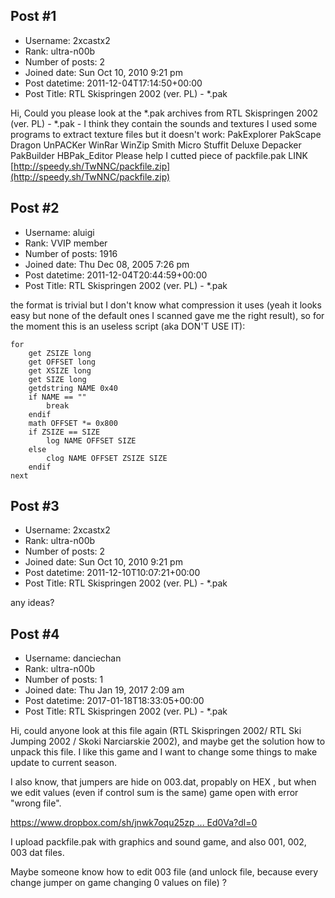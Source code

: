 ## Post #1
- Username: 2xcastx2
- Rank: ultra-n00b
- Number of posts: 2
- Joined date: Sun Oct 10, 2010 9:21 pm
- Post datetime: 2011-12-04T17:14:50+00:00
- Post Title: RTL Skispringen 2002 (ver. PL) - *.pak

Hi,
Could you please look at the *.pak archives from RTL Skispringen 2002 (ver. PL) - *.pak - I think they contain the sounds and textures
I used some programs to extract texture files but it doesn't work:
PakExplorer
PakScape
Dragon UnPACKer
WinRar
WinZip
Smith Micro Stuffit Deluxe
Depacker
PakBuilder
HBPak_Editor 
Please help
I cutted piece of packfile.pak
LINK
[http://speedy.sh/TwNNC/packfile.zip](http://speedy.sh/TwNNC/packfile.zip)
## Post #2
- Username: aluigi
- Rank: VVIP member
- Number of posts: 1916
- Joined date: Thu Dec 08, 2005 7:26 pm
- Post datetime: 2011-12-04T20:44:59+00:00
- Post Title: RTL Skispringen 2002 (ver. PL) - *.pak

the format is trivial but I don't know what compression it uses (yeah it looks easy but none of the default ones I scanned gave me the right result), so for the moment this is an useless script (aka DON'T USE IT):

```
for
    get ZSIZE long
    get OFFSET long
    get XSIZE long
    get SIZE long
    getdstring NAME 0x40
    if NAME == ""
        break
    endif
    math OFFSET *= 0x800
    if ZSIZE == SIZE
        log NAME OFFSET SIZE
    else
        clog NAME OFFSET ZSIZE SIZE
    endif
next
```
## Post #3
- Username: 2xcastx2
- Rank: ultra-n00b
- Number of posts: 2
- Joined date: Sun Oct 10, 2010 9:21 pm
- Post datetime: 2011-12-10T10:07:21+00:00
- Post Title: RTL Skispringen 2002 (ver. PL) - *.pak

any ideas?
## Post #4
- Username: danciechan
- Rank: ultra-n00b
- Number of posts: 1
- Joined date: Thu Jan 19, 2017 2:09 am
- Post datetime: 2017-01-18T18:33:05+00:00
- Post Title: RTL Skispringen 2002 (ver. PL) - *.pak

Hi, could anyone look at this file again (RTL Skispringen 2002/ RTL Ski Jumping 2002 / Skoki Narciarskie 2002), and maybe get the solution how to unpack this file. I like this game and I want to change some things to make update to current season. 

I also know, that jumpers are hide on 003.dat, propably on HEX , but when we edit values (even if control sum is the same) game open with error "wrong file". 

[https://www.dropbox.com/sh/jnwk7oqu25zp ... Ed0Va?dl=0](https://www.dropbox.com/sh/jnwk7oqu25zpzar/AADLJvIDFAvOGmMPkK7TEd0Va?dl=0)

I upload packfile.pak with graphics and sound game, and also 001, 002, 003 dat files. 

Maybe someone know how to edit 003 file (and unlock file, because every change jumper on game changing 0 values on file) ?
